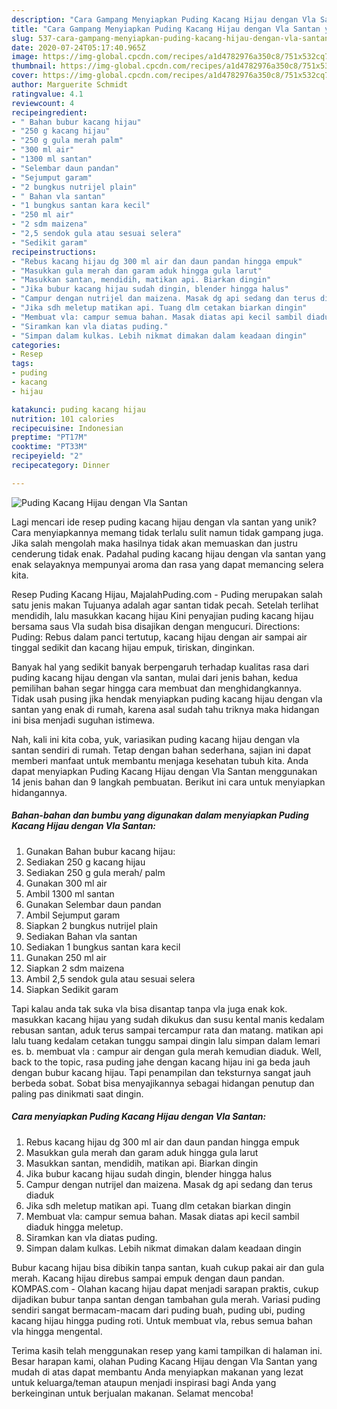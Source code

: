 ```yaml
---
description: "Cara Gampang Menyiapkan Puding Kacang Hijau dengan Vla Santan yang Lezat Sekali"
title: "Cara Gampang Menyiapkan Puding Kacang Hijau dengan Vla Santan yang Lezat Sekali"
slug: 537-cara-gampang-menyiapkan-puding-kacang-hijau-dengan-vla-santan-yang-lezat-sekali
date: 2020-07-24T05:17:40.965Z
image: https://img-global.cpcdn.com/recipes/a1d4782976a350c8/751x532cq70/puding-kacang-hijau-dengan-vla-santan-foto-resep-utama.jpg
thumbnail: https://img-global.cpcdn.com/recipes/a1d4782976a350c8/751x532cq70/puding-kacang-hijau-dengan-vla-santan-foto-resep-utama.jpg
cover: https://img-global.cpcdn.com/recipes/a1d4782976a350c8/751x532cq70/puding-kacang-hijau-dengan-vla-santan-foto-resep-utama.jpg
author: Marguerite Schmidt
ratingvalue: 4.1
reviewcount: 4
recipeingredient:
- " Bahan bubur kacang hijau"
- "250 g kacang hijau"
- "250 g gula merah palm"
- "300 ml air"
- "1300 ml santan"
- "Selembar daun pandan"
- "Sejumput garam"
- "2 bungkus nutrijel plain"
- " Bahan vla santan"
- "1 bungkus santan kara kecil"
- "250 ml air"
- "2 sdm maizena"
- "2,5 sendok gula atau sesuai selera"
- "Sedikit garam"
recipeinstructions:
- "Rebus kacang hijau dg 300 ml air dan daun pandan hingga empuk"
- "Masukkan gula merah dan garam aduk hingga gula larut"
- "Masukkan santan, mendidih, matikan api. Biarkan dingin"
- "Jika bubur kacang hijau sudah dingin, blender hingga halus"
- "Campur dengan nutrijel dan maizena. Masak dg api sedang dan terus diaduk"
- "Jika sdh meletup matikan api. Tuang dlm cetakan biarkan dingin"
- "Membuat vla: campur semua bahan. Masak diatas api kecil sambil diaduk hingga meletup."
- "Siramkan kan vla diatas puding."
- "Simpan dalam kulkas. Lebih nikmat dimakan dalam keadaan dingin"
categories:
- Resep
tags:
- puding
- kacang
- hijau

katakunci: puding kacang hijau 
nutrition: 101 calories
recipecuisine: Indonesian
preptime: "PT17M"
cooktime: "PT33M"
recipeyield: "2"
recipecategory: Dinner

---
```



![Puding Kacang Hijau dengan Vla Santan](https://img-global.cpcdn.com/recipes/a1d4782976a350c8/751x532cq70/puding-kacang-hijau-dengan-vla-santan-foto-resep-utama.jpg)

Lagi mencari ide resep puding kacang hijau dengan vla santan yang unik? Cara menyiapkannya memang tidak terlalu sulit namun tidak gampang juga. Jika salah mengolah maka hasilnya tidak akan memuaskan dan justru cenderung tidak enak. Padahal puding kacang hijau dengan vla santan yang enak selayaknya mempunyai aroma dan rasa yang dapat memancing selera kita.

Resep Puding Kacang Hijau, MajalahPuding.com - Puding merupakan salah satu jenis makan Tujuanya adalah agar santan tidak pecah. Setelah terlihat mendidih, lalu masukkan kacang hijau Kini penyajian puding kacang hijau bersama saus Vla sudah bisa disajikan dengan mengucuri. Directions: Puding: Rebus dalam panci tertutup, kacang hijau dengan air sampai air tinggal sedikit dan kacang hijau empuk, tiriskan, dinginkan.

Banyak hal yang sedikit banyak berpengaruh terhadap kualitas rasa dari puding kacang hijau dengan vla santan, mulai dari jenis bahan, kedua pemilihan bahan segar hingga cara membuat dan menghidangkannya. Tidak usah pusing jika hendak menyiapkan puding kacang hijau dengan vla santan yang enak di rumah, karena asal sudah tahu triknya maka hidangan ini bisa menjadi suguhan istimewa.


Nah, kali ini kita coba, yuk, variasikan puding kacang hijau dengan vla santan sendiri di rumah. Tetap dengan bahan sederhana, sajian ini dapat memberi manfaat untuk membantu menjaga kesehatan tubuh kita. Anda dapat menyiapkan Puding Kacang Hijau dengan Vla Santan menggunakan 14 jenis bahan dan 9 langkah pembuatan. Berikut ini cara untuk menyiapkan hidangannya.

<!--inarticleads1-->

##### Bahan-bahan dan bumbu yang digunakan dalam menyiapkan Puding Kacang Hijau dengan Vla Santan:

1. Gunakan  Bahan bubur kacang hijau:
1. Sediakan 250 g kacang hijau
1. Sediakan 250 g gula merah/ palm
1. Gunakan 300 ml air
1. Ambil 1300 ml santan
1. Gunakan Selembar daun pandan
1. Ambil Sejumput garam
1. Siapkan 2 bungkus nutrijel plain
1. Sediakan  Bahan vla santan
1. Sediakan 1 bungkus santan kara kecil
1. Gunakan 250 ml air
1. Siapkan 2 sdm maizena
1. Ambil 2,5 sendok gula atau sesuai selera
1. Siapkan Sedikit garam


Tapi kalau anda tak suka vla bisa disantap tanpa vla juga enak kok.  masukkan kacang hijau yang sudah dikukus dan susu kental manis kedalam rebusan santan, aduk terus sampai tercampur rata dan matang. matikan api lalu tuang kedalam cetakan tunggu sampai dingin lalu simpan dalam lemari es. b. membuat vla : campur air dengan gula merah kemudian diaduk. Well, back to the topic, rasa puding jahe dengan kacang hijau ini ga beda jauh dengan bubur kacang hijau. Tapi penampilan dan teksturnya sangat jauh berbeda sobat. Sobat bisa menyajikannya sebagai hidangan penutup dan paling pas dinikmati saat dingin. 

<!--inarticleads2-->

##### Cara menyiapkan Puding Kacang Hijau dengan Vla Santan:

1. Rebus kacang hijau dg 300 ml air dan daun pandan hingga empuk
1. Masukkan gula merah dan garam aduk hingga gula larut
1. Masukkan santan, mendidih, matikan api. Biarkan dingin
1. Jika bubur kacang hijau sudah dingin, blender hingga halus
1. Campur dengan nutrijel dan maizena. Masak dg api sedang dan terus diaduk
1. Jika sdh meletup matikan api. Tuang dlm cetakan biarkan dingin
1. Membuat vla: campur semua bahan. Masak diatas api kecil sambil diaduk hingga meletup.
1. Siramkan kan vla diatas puding.
1. Simpan dalam kulkas. Lebih nikmat dimakan dalam keadaan dingin


Bubur kacang hijau bisa dibikin tanpa santan, kuah cukup pakai air dan gula merah. Kacang hijau direbus sampai empuk dengan daun pandan. KOMPAS.com - Olahan kacang hijau dapat menjadi sarapan praktis, cukup dijadikan bubur tanpa santan dengan tambahan gula merah. Variasi puding sendiri sangat bermacam-macam dari puding buah, puding ubi, puding kacang hijau hingga puding roti. Untuk membuat vla, rebus semua bahan vla hingga mengental. 

Terima kasih telah menggunakan resep yang kami tampilkan di halaman ini. Besar harapan kami, olahan Puding Kacang Hijau dengan Vla Santan yang mudah di atas dapat membantu Anda menyiapkan makanan yang lezat untuk keluarga/teman ataupun menjadi inspirasi bagi Anda yang berkeinginan untuk berjualan makanan. Selamat mencoba!
